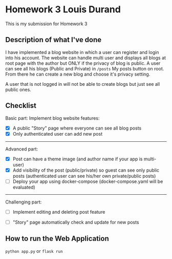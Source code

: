 # Homework 3 Louis Durand

This is my submission for Homework 3


## Description of what I've done
I have implemented a blog website in which a user can register and login into his account.
The website can handle multi user and displays all blogs at root page with the author but ONLY if the privacy of blog is public.
A user can see all his blogs (Public and Private) in `/posts` My posts button on root.
From there he can create a new blog and choose it's privacy setting.

A user that is not logged in will not be able to create blogs but just see all public ones.

## Checklist

Basic part: Implement blog website features:
- [x] A public "Story" page where everyone can see all blog posts
- [x] Only authenticated user can add new post
--------
Advanced part:
- [x] Post can have a theme image (and author name if your app is multi-user)
- [x] Add visibility of the post (public/private) so guest can see only public posts (authenticated user can see his/her own private/public posts)
- [ ] Deploy your app using docker-compose (docker-compose.yaml will be evaluated)
--------
Challenging part:
- [ ] Implement editing and deleting post feature
- [ ] "Story" page automatically check and update for new posts


## How to run the Web Application

`python app.py`
or 
`flask run`